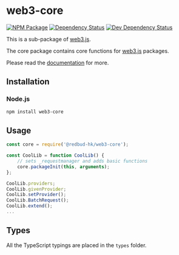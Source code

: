 # web3-core

[![NPM Package][npm-image]][npm-url] [![Dependency Status][deps-image]][deps-url] [![Dev Dependency Status][deps-dev-image]][deps-dev-url]

This is a sub-package of [web3.js][repo].

The core package contains core functions for [web3.js][repo] packages.

Please read the [documentation][docs] for more.

## Installation

### Node.js

```bash
npm install web3-core
```

## Usage

```js
const core = require('@redbud-hk/web3-core');

const CoolLib = function CoolLib() {
    // sets _requestmanager and adds basic functions
    core.packageInit(this, arguments);
};

CoolLib.providers;
CoolLib.givenProvider;
CoolLib.setProvider();
CoolLib.BatchRequest();
CoolLib.extend();
...
```

## Types

All the TypeScript typings are placed in the `types` folder.

[docs]: http://web3js.readthedocs.io/en/1.0/
[repo]: https://github.com/redbud-hk/web3.js
[npm-image]: https://img.shields.io/npm/v/web3-core.svg
[npm-url]: https://npmjs.org/package/web3-core
[deps-image]: https://david-dm.org/redbud-hk/web3.js/1.x/status.svg?path=packages/web3-core
[deps-url]: https://david-dm.org/redbud-hk/web3.js/1.x?path=packages/web3-core
[deps-dev-image]: https://david-dm.org/redbud-hk/web3.js/1.x/dev-status.svg?path=packages/web3-core
[deps-dev-url]: https://david-dm.org/redbud-hk/web3.js/1.x?type=dev&path=packages/web3-core
